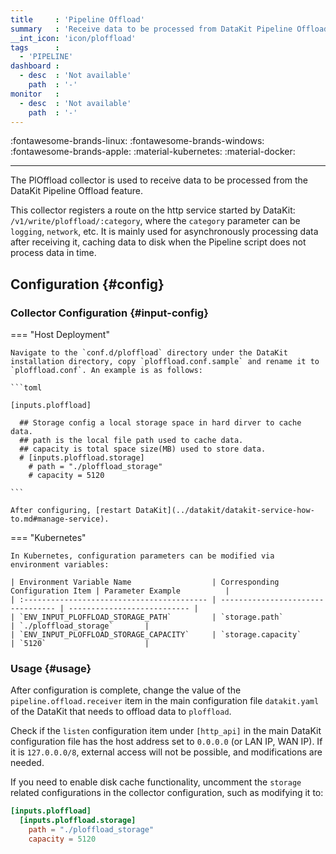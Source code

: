 ```yaml
---
title     : 'Pipeline Offload'
summary   : 'Receive data to be processed from DataKit Pipeline Offload'
__int_icon: 'icon/ploffload'
tags      :
  - 'PIPELINE'
dashboard :
  - desc  : 'Not available'
    path  : '-'
monitor   :
  - desc  : 'Not available'
    path  : '-'
---
```


:fontawesome-brands-linux: :fontawesome-brands-windows: :fontawesome-brands-apple: :material-kubernetes: :material-docker:

---

The PlOffload collector is used to receive data to be processed from the DataKit Pipeline Offload feature.

This collector registers a route on the http service started by DataKit: `/v1/write/ploffload/:category`, where the `category` parameter can be `logging`, `network`, etc. It is mainly used for asynchronously processing data after receiving it, caching data to disk when the Pipeline script does not process data in time.

## Configuration  {#config}

### Collector Configuration {#input-config}

<!-- markdownlint-disable MD046 -->

=== "Host Deployment"

    Navigate to the `conf.d/ploffload` directory under the DataKit installation directory, copy `ploffload.conf.sample` and rename it to `ploffload.conf`. An example is as follows:

    ```toml
        
    [inputs.ploffload]
    
      ## Storage config a local storage space in hard dirver to cache data.
      ## path is the local file path used to cache data.
      ## capacity is total space size(MB) used to store data.
      # [inputs.ploffload.storage]
        # path = "./ploffload_storage"
        # capacity = 5120
    
    ```

    After configuring, [restart DataKit](../datakit/datakit-service-how-to.md#manage-service).

=== "Kubernetes"

    In Kubernetes, configuration parameters can be modified via environment variables:

    | Environment Variable Name                  | Corresponding Configuration Item | Parameter Example          |
    | :----------------------------------------- | --------------------------------- | --------------------------- |
    | `ENV_INPUT_PLOFFLOAD_STORAGE_PATH`         | `storage.path`                    | `./ploffload_storage`       |
    | `ENV_INPUT_PLOFFLOAD_STORAGE_CAPACITY`     | `storage.capacity`                | `5120`                      |

<!-- markdownlint-enable -->

### Usage {#usage}

After configuration is complete, change the value of the `pipeline.offload.receiver` item in the main configuration file `datakit.yaml` of the DataKit that needs to offload data to `ploffload`.

Check if the `listen` configuration item under `[http_api]` in the main DataKit configuration file has the host address set to `0.0.0.0` (or LAN IP, WAN IP). If it is `127.0.0.0/8`, external access will not be possible, and modifications are needed.

If you need to enable disk cache functionality, uncomment the `storage` related configurations in the collector configuration, such as modifying it to:

```toml
[inputs.ploffload]
  [inputs.ploffload.storage]
    path = "./ploffload_storage"
    capacity = 5120
```
